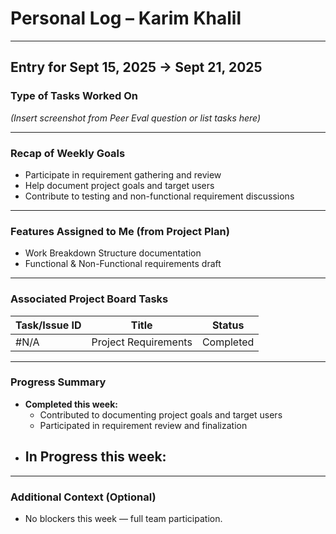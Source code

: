 # Personal Log – Karim Khalil

---

## Entry for Sept 15, 2025 → Sept 21, 2025

### Type of Tasks Worked On
*(Insert screenshot from Peer Eval question or list tasks here)*

---

### Recap of Weekly Goals
- Participate in requirement gathering and review  
- Help document project goals and target users  
- Contribute to testing and non-functional requirement discussions  

---

### Features Assigned to Me (from Project Plan)
- Work Breakdown Structure documentation  
- Functional & Non-Functional requirements draft  

---

### Associated Project Board Tasks
| Task/Issue ID | Title                        | Status     |
|---------------|------------------------------|------------|
| #N/A          | Project Requirements         | Completed  |

---

### Progress Summary
- **Completed this week:**  
  - Contributed to documenting project goals and target users  
  - Participated in requirement review and finalization 
- **In Progress this week:**  
  -  

---

### Additional Context (Optional)
- No blockers this week — full team participation.  
